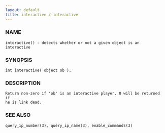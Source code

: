 ```yaml
---
layout: default
title: interactive / interactive
---
```






### NAME
    interactive() - detects whether or not a given object is an interactive


### SYNOPSIS
    int interactive( object ob );


### DESCRIPTION
    Return non-zero if 'ob' is an interactive player. 0 will be returned if
    he is link dead.


### SEE ALSO
    query_ip_number(3), query_ip_name(3), enable_commands(3)



